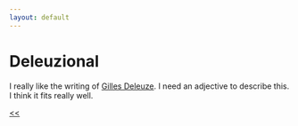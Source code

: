 ```yaml
---
layout: default
---
```

# Deleuzional

I really like the writing of [Gilles Deleuze]. I need
an adjective to describe this. I think it fits really well.

[<<](index.html)

[Gilles Deleuze]: http://plato.stanford.edu/entries/deleuze/
